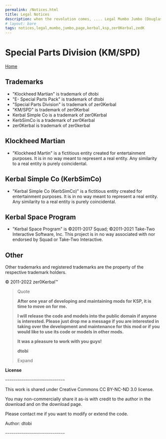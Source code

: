 ```yaml
---
permalink: /Notices.html
title: Legal Notices
description: when the revolution comes, .... Legal Mumbo Jumbo (Douglas Adams)
# layout: bare
tags: notices,legal,mumbo,jumbo,page,kerbal,ksp,zer0Kerbal,zedK
---
```


<!--
Notices.md v1.0.0.0
Special Parts Division (KM/SPD)
created: 13 Apr 2022
updated: 

based upon work by LisiasT -->

# Special Parts Division (KM/SPD)

[Home](./index.md)

## Trademarks

* "Klockheed Martian" is trademark of dtobi
* "E- Special Parts Pack" is trademark of dtobi
* "Special Parts Division" is trademark of zer0Kerbal
* "KM/SPD" is trademark of zer0Kerbal
* Kerbal Simple Co is a trademark of zer0Kerbal
* KerbSimCo is a trademark of zer0Kerbal
* zer0Kerbal is trademark of zer0kerbal

## Klockheed Martian

* "Klockheed Martin" is a fictitious entity created for entertainment purposes. It is in no way meant to represent a real entity. Any similarity to a real entity is purely coincidental.

## Kerbal Simple Co (KerbSimCo)

* "Kerbal Simple Co (KerbSimCo)" is a fictitious entity created for entertainment purposes. It is in no way meant to represent a real entity. Any similarity to a real entity is purely coincidental.

## Kerbal Space Program

* "Kerbal Space Program" is ©2011-2017 Squad; ©2011-2021 Take-Two Interactive Software, Inc. This project is in no way associated with nor endorsed by Squad or Take-Two Interactive.

## Other

Other trademarks and registered trademarks are the property of the respective trademark holders.

© 2011-2022 zer0Kerbal™

> [ ](https://forum.kerbalspaceprogram.com/index.php?/topic/51197-11x-space-shuttle-engines-2016-07-03/#) Quote
>
> **After one year of developing and maintaining mods for KSP, it is time to move on for me.**
>
> **I will release the code and models into the public domain if anyone is interested. Please just drop me a message if you are interested in taking over the development and maintenance for this mod or if you would like to use its code or models in other mods.**
>
> **It was a pleasure to work with you guys!**
>
> **dtobi**
>
>  
>
> Expand  

**License**

\------------------------------

This work is shared under Creative Commons CC BY-NC-ND 3.0 license.

You may non-commercially share it as-is with credit to the author in the download and on the download page.

Please contact me if you want to modify or extend the code.

Author: dtobi

\------------------------------

<!-- this file CC BY-ND 4.0 by zer0Kerbal -->
